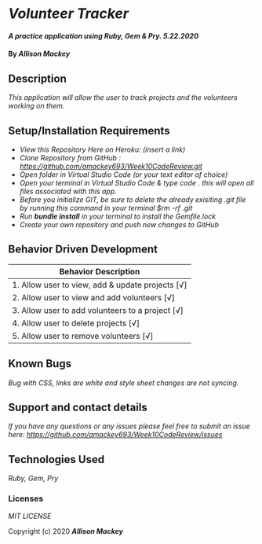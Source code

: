 # _Volunteer Tracker_

#### _A practice application using Ruby, Gem & Pry. 5.22.2020_

#### By _**Allison Mackey**_

## Description

_This application will allow the user to track projects and the volunteers working on them._ 

## Setup/Installation Requirements

* _View this Repository Here on Heroku: (insert a link)_
* _Clone Repository from GitHub :  https://github.com/amackey693/Week10CodeReview.git_
* _Open folder in Virtual Studio Code (or your text editor of choice)_
* _Open your terminal in Virtual Studio Code & type code . this will open all files associated with this app._
* _Before you initialize GIT, be sure to delete the already exisiting .git file by running this command in your terminal $rm -rf .git_
* _Run **bundle install** in your terminal to install the Gemfile.lock_
* _Create your own repository and push new changes to GitHub_

## Behavior Driven Development 


|   Behavior Description        |
|-------------------------------|
| 1. Allow user to view, add & update projects [√]|
| 2. Allow user to view and add volunteers [√]|
| 3. Allow user to add volunteers to a project [√]|
| 4. Allow user to delete projects [√]|
| 5. Allow user to remove volunteers [√]| 



## Known Bugs

_Bug with CSS, links are white and style sheet changes are not syncing._

## Support and contact details

_If you have any questions or any issues please feel free to submit an issue here: https://github.com/amackey693/Week10CodeReview/issues_

## Technologies Used

_Ruby, Gem, Pry_ 


### Licenses
*MIT LICENSE*

Copyright (c) 2020 **_Allison Mackey_**